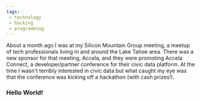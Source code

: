 ```yaml
---
tags:
 - technology
 - hacking
 - programming
---
```


About a month ago I was at my Silicon Mountain Group meeting, a meetup of tech professionals living in and around the Lake Tahoe area. There was a new sponsor for that meeting, Accela, and they were promoting Accela Connect, a developer/partner conference for their civic data platform. At the time I wasn't terribly interested in civic data but what caught my eye was that the conference was kicking off a hackathon (with cash prizes!).

### Hello World!
